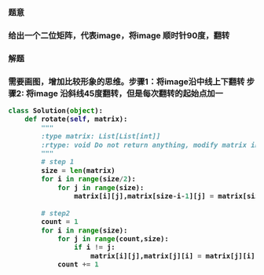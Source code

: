 
<h3>题意<h3>
<p>给出一个二位矩阵，代表image，将image 顺时针90度，翻转<p>


<h3>解题<h3>
<p>需要画图，增加比较形象的思维。步骤1：将image沿中线上下翻转 步骤2: 将image 沿斜线45度翻转，但是每次翻转的起始点加一<p>

```python
class Solution(object):
    def rotate(self, matrix):
        """
        :type matrix: List[List[int]]
        :rtype: void Do not return anything, modify matrix in-place instead.
        """
        # step 1
        size = len(matrix)
        for i in range(size/2):
            for j in range(size):
                matrix[i][j],matrix[size-i-1][j] = matrix[size-i-1][j],matrix[i][j]
        
        # step2
        count = 1
        for i in range(size):
            for j in range(count,size):
                if i != j:
                    matrix[i][j],matrix[j][i] = matrix[j][i],matrix[i][j]
            count += 1

```

